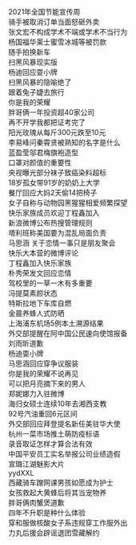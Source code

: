2021年全国节能宣传周  
骑手被取消订单当面怒砸外卖  
张文宏不构成学术不端或学术不当行为  
杨国福华莱士蜜雪冰城等被罚款  
随手拍换新车  
扫黑风暴现实版  
杨迪回应耍小牌  
扫黑风暴的隐喻绝了  
跟着兔子婕去旅行  
你是我的荣耀  
胖哥俩一年投资超40家公司  
再不开学我都把证考完了  
阳光玫瑰从每斤300元跌至10元  
李易峰问秦霄贤被熟知的名字是什么  
蓝盈莹邬君梅旗袍造型  
口罩对颜值的重要性  
央视曝光部分袜子致癌染料超标  
18岁孤女带91岁的奶奶上大学  
餐厅回应大妈2天偷14把椅子  
女子自称与动物园黑猩猩相爱频繁探望  
快乐家族成员欢迎丁程鑫加入  
新浪微博公布热搜管理规则  
塔利班称美国要为混乱局面负责  
马思涵 关于恋情一事只是朋友聚会  
快乐大本营的微博评论  
丁程鑫加入快乐家族  
朴秀荣发文回应恋情  
驾校里的一草一木有多重要  
冯提莫素颜状态  
特斯拉地下车库自燃  
金晨养蜂人式防晒  
上海浦东机场5例本土溯源结果  
外交部提醒在阿中国公民速向使馆报备  
刘雨昕道歉  
杨迪耍小牌  
马思涵回应穿争议服装  
你是我的荣耀不说再见  
可以把月亮摘下来的男人  
郑妮娜力入驻微博  
海归女硕士连续10年去湘西支教  
92号汽油重回6元区间  
外交部回应拜登提名新任美驻华大使  
杭州一菜市场推土萌防疫标语  
录音取证怎样才算合法有效  
中国平安员工实名举报公司业绩造假  
宣璐江湖魅影大片  
yydXXL  
西藏骑车蹭网课男孩如愿成为护士  
女孩救起大黄蜂后将其当宠物养  
胖哥俩肉蟹煲道歉  
四年不升职是种什么体验  
穿和服做核酸女子系违规穿工作服外出  
力丸后援会辟谣退团雪藏解约  
